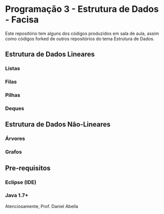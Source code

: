 # Programação 3 - Estrutura de Dados - Facisa

Este repositório tem alguns dos códigos produzidos em sala de aula, assim como códigos forked de outros repositórios do tema Estrutura de Dados.

## Estrutura de Dados Lineares

### Listas
### Filas
### Pilhas
### Deques

## Estrutura de Dados Não-Lineares

### Árvores
### Grafos

## Pre-requisitos

### Eclipse (IDE)
### Java 1.7+

Atenciosamente,
Prof. Daniel Abella
